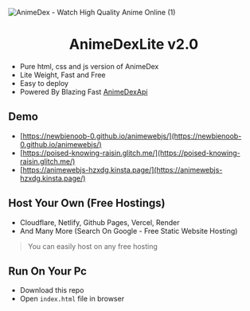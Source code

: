 ![AnimeDex - Watch High Quality Anime Online (1)](https://github.com/TechShreyash/AnimeDexLite/assets/82265247/799642dd-5e6d-440b-88e7-df4361d6df70)

<h1 align="center"><b>AnimeDexLite v2.0</b></h1>

-   Pure html, css and js version of AnimeDex
-   Lite Weight, Fast and Free
-   Easy to deploy
-   Powered By Blazing Fast [AnimeDexApi](https://api.anime-dex.workers.dev)

## Demo

- [https://newbienoob-0.github.io/animewebjs/](https://newbienoob-0.github.io/animewebjs/)
- [https://poised-knowing-raisin.glitch.me/](https://poised-knowing-raisin.glitch.me/)
- [https://animewebjs-hzxdg.kinsta.page/](https://animewebjs-hzxdg.kinsta.page/)


## Host Your Own (Free Hostings)

-   Cloudflare, Netlify, Github Pages, Vercel, Render
-   And Many More (Search On Google - Free Static Website Hosting)

> You can easily host on any free hosting

## Run On Your Pc

-   Download this repo
-   Open `index.html` file in browser
